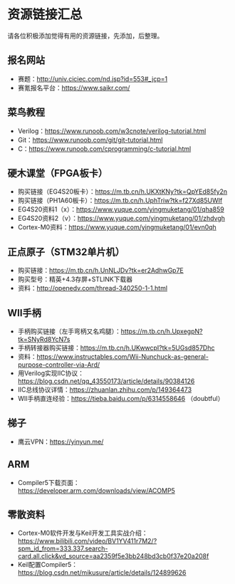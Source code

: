 # 资源链接汇总

请各位积极添加觉得有用的资源链接，先添加，后整理。

## 报名网站
- 赛题：http://univ.ciciec.com/nd.jsp?id=553#_jcp=1
- 赛氪报名平台：https://www.saikr.com/

## 菜鸟教程
- Verilog：https://www.runoob.com/w3cnote/verilog-tutorial.html
- Git：https://www.runoob.com/git/git-tutorial.html
- C：https://www.runoob.com/cprogramming/c-tutorial.html

## 硬木课堂（FPGA板卡）
- 购买链接（EG4S20板卡）：https://m.tb.cn/h.UKXtKNy?tk=QpYEd85fy2n
- 购买链接（PH1A60板卡）：https://m.tb.cn/h.UphTriw?tk=f27Xd85UWIf
- EG4S20资料1（x）：https://www.yuque.com/yingmuketang/01/qha859
- EG4S20资料2（v）：https://www.yuque.com/yingmuketang/01/zhdvgh
- Cortex-M0资料：https://www.yuque.com/yingmuketang/01/evn0qh

## 正点原子（STM32单片机）
- 购买链接：https://m.tb.cn/h.UnNLJDv?tk=er2AdhwGp7E
- 购买型号：精英+4.3存屏+STLINK下载器
- 资料：http://openedv.com/thread-340250-1-1.html

## WII手柄
- 手柄购买链接（左手弯柄又名鸡腿）：https://m.tb.cn/h.UpxegpN?tk=SNyRd8YcN7s
- 手柄转接器购买链接：https://m.tb.cn/h.UKwwcpI?tk=5UGsd857Dhc
- 资料：https://www.instructables.com/Wii-Nunchuck-as-general-purpose-controller-via-Ard/
- 用Verilog实现IIC协议：https://blog.csdn.net/qq_43550173/article/details/90384126
- IIC总线协议详情：https://zhuanlan.zhihu.com/p/149364473
- WII手柄直连经验：https://tieba.baidu.com/p/6314558646 （doubtful）
## 梯子
- 鹰云VPN：https://yinyun.me/

## ARM
- Compiler5下载页面：https://developer.arm.com/downloads/view/ACOMP5

## 零散资料
- Cortex-M0软件开发与Keil开发工具实战介绍：https://www.bilibili.com/video/BV1YV411r7M2/?spm_id_from=333.337.search-card.all.click&vd_source=aa2359f5e3bb248bd3cb0f37e20a208f
- Keil配置Compiler5：https://blog.csdn.net/mikusure/article/details/124899626
